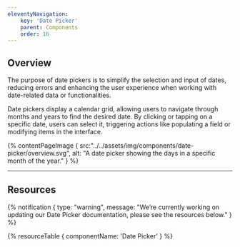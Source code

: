 ```yaml
---
eleventyNavigation:
    key: 'Date Picker'
    parent: Components
    order: 16
---
```


## Overview
The purpose of date pickers is to simplify the selection and input of dates, reducing errors and enhancing the user experience when working with date-related data or functionalities.

Date pickers display a calendar grid, allowing users to navigate through months and years to find the desired date. By clicking or tapping on a specific date, users can select it, triggering actions like populating a field or modifying items in the interface.

{% contentPageImage {
    src:"../../assets/img/components/date-picker/overview.svg",
    alt: "A date picker showing the days in a specific month of the year."
} %}

---

## Resources

{% notification {
  type: "warning",
  message: "We’re currently working on updating our Date Picker documentation, please see the resources below."
} %}

{% resourceTable {
    componentName: 'Date Picker'
} %}
